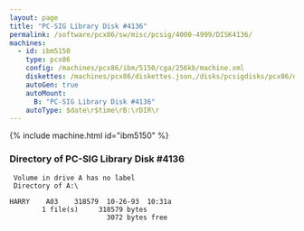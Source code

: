 ```yaml
---
layout: page
title: "PC-SIG Library Disk #4136"
permalink: /software/pcx86/sw/misc/pcsig/4000-4999/DISK4136/
machines:
  - id: ibm5150
    type: pcx86
    config: /machines/pcx86/ibm/5150/cga/256kb/machine.xml
    diskettes: /machines/pcx86/diskettes.json,/disks/pcsigdisks/pcx86/diskettes.json
    autoGen: true
    autoMount:
      B: "PC-SIG Library Disk #4136"
    autoType: $date\r$time\rB:\rDIR\r
---
```


{% include machine.html id="ibm5150" %}

### Directory of PC-SIG Library Disk #4136

     Volume in drive A has no label
     Directory of A:\

    HARRY    A03    318579  10-26-93  10:31a
            1 file(s)     318579 bytes
                            3072 bytes free
